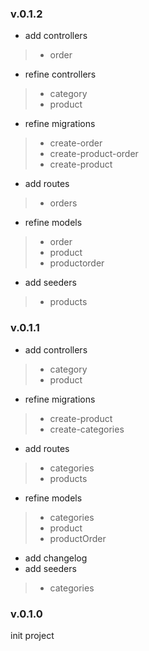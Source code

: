 ### v.0.1.2
- add controllers
>- order

- refine controllers
>- category
>- product

- refine migrations
>- create-order
>- create-product-order
>- create-product

- add routes
>- orders

- refine models
>- order
>- product
>- productorder

- add seeders
>- products

### v.0.1.1
- add controllers
>- category
>- product
- refine migrations
>- create-product
>- create-categories
- add routes
>- categories
>- products
- refine models
>- categories
>- product
>- productOrder
- add changelog
- add seeders
>- categories

### v.0.1.0
init project